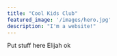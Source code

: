 ```yaml
---
title: "Cool Kids Club"
featured_image: '/images/hero.jpg'
description: "I'm a website!"
---
```

Put stuff here Elijah ok
